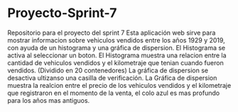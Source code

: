 # Proyecto-Sprint-7
Repositorio para el proyecto del sprint 7
Esta aplicación web sirve para mostrar informacion sobre vehiculos vendidos entre los años 1929 y 2019, con ayuda de un histograma y una gráfica de dispersion.
El Histograma se activa al seleccionar un boton.
El Histograma muestra una relacion entre la cantidad de vehiculos vendidos y el kilometraje que tenian cuando fueron vendidos. (Dividido en 20 contenedores)
La gráfica de dispersion se desactiva ultizanso una casilla de verificación.
La Gráfica de dispersion muestra la realcion entre el precio de los vehiculos vendidos y el kilometraje que registraron en el momento de la venta, el colo azul es mas profundo para los años mas antiguos. 
